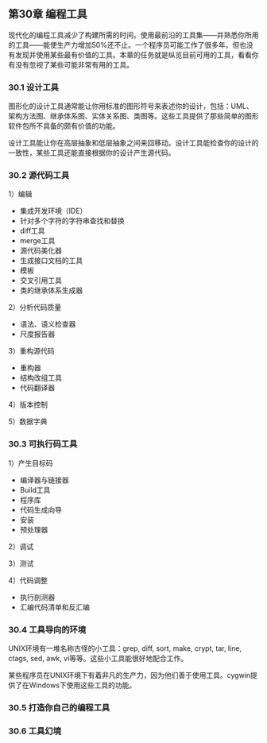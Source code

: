 ## 第30章 编程工具

现代化的编程工具减少了构建所需的时间。使用最前沿的工具集——并熟悉你所用的工具——能使生产力增加50%还不止。一个程序员可能工作了很多年，但也没有发现并使用某些最有价值的工具。本章的任务就是纵览目前可用的工具，看看你有没有忽视了某些可能非常有用的工具。

### 30.1 设计工具

图形化的设计工具通常能让你用标准的图形符号来表述你的设计，包括：UML、架构方法图、继承体系图、实体关系图、类图等。这些工具提供了那些简单的图形软件包所不具备的颇有价值的功能。

设计工具能让你在高层抽象和低层抽象之间来回移动。设计工具能检查你的设计的一致性，某些工具还能直接根据你的设计产生源代码。

### 30.2 源代码工具

1）编辑

- 集成开发环境（IDE）
- 针对多个字符的字符串查找和替换
- diff工具
- merge工具
- 源代码美化器
- 生成接口文档的工具
- 模板
- 交叉引用工具
- 类的继承体系生成器

2）分析代码质量

- 语法、语义检查器
- 尺度报告器

3）重构源代码

- 重构器
- 结构改组工具
- 代码翻译器

4）版本控制

5）数据字典

### 30.3 可执行码工具

1）产生目标码

- 编译器与链接器
- Build工具
- 程序库
- 代码生成向导
- 安装
- 预处理器

2）调试

3）测试

4）代码调整

- 执行剖测器
- 汇编代码清单和反汇编

### 30.4 工具导向的环境

UNIX环境有一堆名称古怪的小工具：grep, diff, sort, make, crypt, tar, line, ctags, sed, awk, vi等等。这些小工具能很好地配合工作。

某些程序员在UNIX环境下有着非凡的生产力，因为他们善于使用工具。cygwin提供了在Windows下使用这些工具的功能。

### 30.5 打造你自己的编程工具

### 30.6 工具幻境
